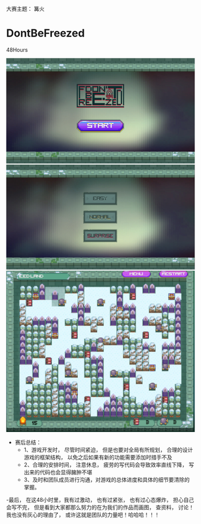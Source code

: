 大赛主题： 篝火
# DontBeFreezed
48Hours

![image](https://github.com/Zhuangdum/DontBeFreezed/blob/master/Description/DBF1.jpg)
![image](https://github.com/Zhuangdum/DontBeFreezed/blob/master/Description/DBF2.jpg)
![image](https://github.com/Zhuangdum/DontBeFreezed/blob/master/Description/DBF5.jpg)

- 赛后总结：
  - 1、游戏开发时， 尽管时间紧迫， 但是也要对全局有所规划， 合理的设计游戏的框架结构， 以免之后如果有新的功能需要添加时措手不及
  - 2、合理的安排时间， 注意休息， 疲劳的写代码会导致效率直线下降， 写出来的代码也会显得臃肿不堪
  - 3、及时和团队成员进行沟通，对游戏的总体进度和具体的细节要清除的掌握。

-最后， 在这48小时里，我有过激动， 也有过紧张， 也有过心态爆炸， 担心自己会写不完， 但是看到大家都那么努力的在为我们的作品而画图， 查资料， 讨论！我也没有灰心的理由了， 或许这就是团队的力量吧！哈哈哈！！！
